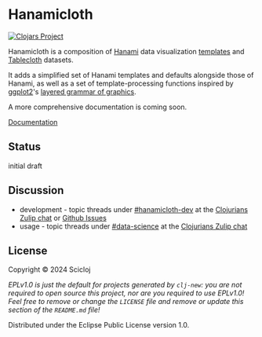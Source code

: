 # Hanamicloth

[![Clojars Project](https://img.shields.io/clojars/v/org.scicloj/hanamicloth.svg)](https://clojars.org/org.scicloj/hanamicloth)

Hanamicloth is a composition of
[Hanami](https://github.com/jsa-aerial/hanami) data visualization [templates](https://github.com/jsa-aerial/hanami?tab=readme-ov-file#templates-substitution-keys-and-transformations)
and [Tablecloth](https://scicloj.github.io/tablecloth/) datasets.

It adds a simplified set of Hanami templates and defaults alongside those of Hanami,
as well as a set of template-processing functions
inspired by [ggplot2](https://ggplot2.tidyverse.org/)'s
[layered grammar of graphics](https://vita.had.co.nz/papers/layered-grammar.html).

A more comprehensive documentation is coming soon.

[Documentation](https://scicloj.github.io/hanamicloth/)

## Status

initial draft

## Discussion

- development - topic threads under [#hanamicloth-dev](https://clojurians.zulipchat.com/#narrow/stream/443101-hanamicloth-dev) at the [Clojurians Zulip chat](https://scicloj.github.io/docs/community/chat/) or [Github Issues](https://github.com/scicloj/hanamicloth/issues)
- usage - topic threads under [#data-science](https://clojurians.zulipchat.com/#narrow/stream/151924-data-science) at the [Clojurians Zulip chat](https://scicloj.github.io/docs/community/chat/)

## License

Copyright © 2024 Scicloj

_EPLv1.0 is just the default for projects generated by `clj-new`: you are not_
_required to open source this project, nor are you required to use EPLv1.0!_
_Feel free to remove or change the `LICENSE` file and remove or update this_
_section of the `README.md` file!_

Distributed under the Eclipse Public License version 1.0.

